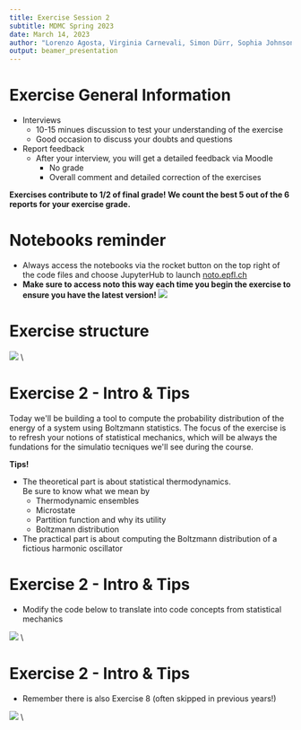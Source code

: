 ```yaml
---
title: Exercise Session 2
subtitle: MDMC Spring 2023
date: March 14, 2023
author: "Lorenzo Agosta, Virginia Carnevali, Simon Dürr, Sophia Johnson, Nikolaos Lempesis, Andrea Levy"
output: beamer_presentation
---
```


# Exercise General Information
- Interviews 
    - 10-15 minues discussion to test your understanding of the exercise
    - Good occasion to discuss your doubts and questions
- Report feedback
    - After your interview, you will get a detailed feedback via Moodle
        - No grade
        - Overall comment and detailed correction of the exercises
  
**Exercises contribute to 1/2 of final grade! We count the best 5 out of the 6 reports for your exercise grade.**

# Notebooks reminder

- Always access the notebooks via  the rocket button on the top right of the code files and choose JupyterHub to launch [noto.epfl.ch](https://noto.epfl.ch/) 
- **Make sure to access noto this way each time you begin the exercise to ensure you have the latest version!**
		![](/data/mdmc/img_slides/Ex1/notebooks.png)
        
# Exercise structure

![](/data/mdmc/img_slides/Ex2/learning_goals.png) \

# Exercise 2 - Intro & Tips

Today we'll be building a tool to compute the probability distribution of the energy of a system using Boltzmann statistics. The focus of the exercise is to refresh your notions of statistical mechanics, which will be always the fundations for the simulatio tecniques we'll see during the course.

**Tips!**

- The theoretical part is about statistical thermodynamics.  \
  Be sure to know what we mean by
  - Thermodynamic ensembles
  - Microstate 
  - Partition function and why its utility
  - Boltzmann distribution
- The practical part is about computing the Boltzmann distribution of a fictious harmonic oscillator

# Exercise 2 - Intro & Tips

- Modify the code below to translate into code concepts from statistical mechanics

![](/data/mdmc/img_slides/Ex2/code_block.png) \


# Exercise 2 - Intro & Tips

- Remember there is also Exercise 8 (often skipped in previous years!)

![](/data/mdmc/img_slides/Ex2/code_ex8.png) \
